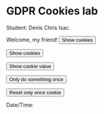 
<h1>GDPR Cookies lab</h1>
<p>Student: Denis Chris Isac.</p>

<script> 
 document.cookie = "session: you are being watched";
 document.cookie = "Ne place sa stim pe ce dai click";
 function alertCookie() { alert(document.cookie); }
 </script>

<body> Welcome, my friend! <button onclick="alertCookie()">Show cookies</button> </body>

<script>
allCookies = document.cookie;
document.cookie = newCookie;

document.cookie = "your operating system is : Windows 10";
document.cookie = "your location: Romania";
function alertCookie() {
  alert(document.cookie);
}
</script>

<button onclick="alertCookie()">Show cookies</button>

<script> 
 
document.cookie = "test1=Hello";
document.cookie = "test2=World";

const cookieValue = document.cookie
  .split('; ')
  .find(row => row.startsWith('test2='))
  .split('=')[1];

function alertCookieValue() {
  alert(cookieValue);
}
 </script> 
 
<button onclick="alertCookieValue()">Show cookie value</button>
 
 <script> 
 function doOnce() {
  if (!document.cookie.split('; ').find(row => row.startsWith('doSomethingOnlyOnce'))) {
    alert("Do something here!");
    document.cookie = "doSomethingOnlyOnce=true; expires=Fri, 31 Dec 9999 23:59:59 GMT";
  }
}
 </script>
 
<button onclick="doOnce()">Only do something once</button>

 <script> 
function resetOnce() {
  document.cookie = "doSomethingOnlyOnce=; expires=Thu, 01 Jan 1970 00:00:00 GMT";
}
 </script>
<button onclick="resetOnce()">Reset only once cookie</button>


<p>Date/Time: <span id="datetime"></span></p>

<script>
var dt = new Date();
document.getElementById("datetime").innerHTML = dt.toLocaleDateString();
</script>

